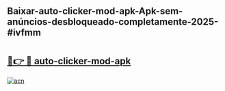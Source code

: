 ## Baixar-auto-clicker-mod-apk-Apk-sem-anúncios-desbloqueado-completamente-2025-#ivfmm

# <h2><a href="https://ainizakaria.my?title=auto-clicker-mod-apk&ref=20M">🔗👉 🔴 auto-clicker-mod-apk</a></h2>

[![acn](https://github.com/user-attachments/assets/0f9c940e-d8b0-45ae-aac7-cd30a18b3e1c)](https://ainizakaria.my?title=auto-clicker-mod-apk&ref=20M)

